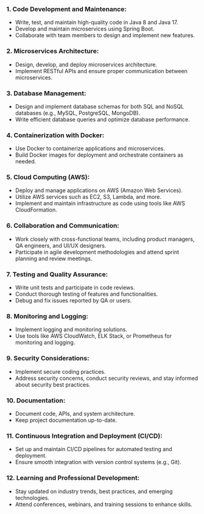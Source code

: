 ### 1. Code Development and Maintenance:
   - Write, test, and maintain high-quality code in Java 8 and Java 17.
   - Develop and maintain microservices using Spring Boot.
   - Collaborate with team members to design and implement new features.

### 2. Microservices Architecture:
   - Design, develop, and deploy microservices architecture.
   - Implement RESTful APIs and ensure proper communication between microservices.

### 3. Database Management:
   - Design and implement database schemas for both SQL and NoSQL databases (e.g., MySQL, PostgreSQL, MongoDB).
   - Write efficient database queries and optimize database performance.

### 4. Containerization with Docker:
   - Use Docker to containerize applications and microservices.
   - Build Docker images for deployment and orchestrate containers as needed.

### 5. Cloud Computing (AWS):
   - Deploy and manage applications on AWS (Amazon Web Services).
   - Utilize AWS services such as EC2, S3, Lambda, and more.
   - Implement and maintain infrastructure as code using tools like AWS CloudFormation.

### 6. Collaboration and Communication:
   - Work closely with cross-functional teams, including product managers, QA engineers, and UI/UX designers.
   - Participate in agile development methodologies and attend sprint planning and review meetings.

### 7. Testing and Quality Assurance:
   - Write unit tests and participate in code reviews.
   - Conduct thorough testing of features and functionalities.
   - Debug and fix issues reported by QA or users.

### 8. Monitoring and Logging:
   - Implement logging and monitoring solutions.
   - Use tools like AWS CloudWatch, ELK Stack, or Prometheus for monitoring and logging.

### 9. Security Considerations:
   - Implement secure coding practices.
   - Address security concerns, conduct security reviews, and stay informed about security best practices.

### 10. Documentation:
   - Document code, APIs, and system architecture.
   - Keep project documentation up-to-date.

### 11. Continuous Integration and Deployment (CI/CD):
   - Set up and maintain CI/CD pipelines for automated testing and deployment.
   - Ensure smooth integration with version control systems (e.g., Git).

### 12. Learning and Professional Development:
   - Stay updated on industry trends, best practices, and emerging technologies.
   - Attend conferences, webinars, and training sessions to enhance skills.
